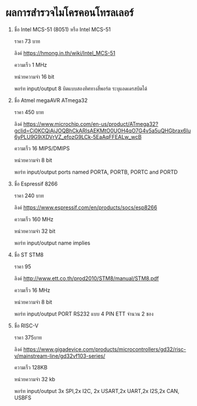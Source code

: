 # ผลการสำรวจไมโครคอนโทรลเลอร์  
1) ชื่อ  Intel MCS-51 (8051) หรือ Intel MCS-51  

   ราคา 73 บาท    
     
   ลิงค์ https://hmong.in.th/wiki/Intel_MCS-51    
     
   ความเร็ว 1 MHz    
     
   หน่วยความจำ 16 bit    
     
   พอร์ท input/output   8 บิตแบบสองทิศทางสี่พอร์ต ระบุแอดเดรสบิตได้  

     
2) ชื่อ Atmel megaAVR ATmega32   

   ราคา 450 บาท   
     
   ลิงค์   https://www.microchip.com/en-us/product/ATmega32?gclid=Cj0KCQiAjJOQBhCkARIsAEKMtO0UOH4qO7G4v5a5uQHGbrax6Iu6yPLU9G9iXDVrVZ_efozG9LCk-5EaAqFFEALw_wcB  
     
   ความเร็ว  16 MIPS/DMIPS   
     
   หน่วยความจำ 8 bit     
     
   พอร์ท input/output  ports named PORTA, PORTB, PORTC and PORTD     
     
3) ชื่อ     Espressif 8266  

   ราคา  240 บาท  
     
   ลิงค์   https://www.espressif.com/en/products/socs/esp8266  
     
   ความเร็ว  160 MHz
     
   หน่วยความจำ 32 bit  
     
   พอร์ท input/output name implies  
     
       
4) ชื่อ ST STM8   

   ราคา 95  
     
   ลิงค์ http://www.ett.co.th/prod2010/STM8/manual/STM8.pdf  
     
   ความเร็ว 16 MHz   
     
   หน่วยความจำ 8 bit    
     
   พอร์ท input/output  PORT RS232 แบบ 4 PIN ETT จำนวน 2 ชอง    
     
       
5) ชื่อ  RISC-V  

   ราคา  375บาท    
     
   ลิงค์  https://www.gigadevice.com/products/microcontrollers/gd32/risc-v/mainstream-line/gd32vf103-series/  
     
   ความเร็ว 128KB       

   หน่วยความจำ 32 kb      
     
   พอร์ท input/output  3x SPI,2x I2C, 2x USART,2x UART,2x I2S,2x CAN, USBFS  
     
       
  
